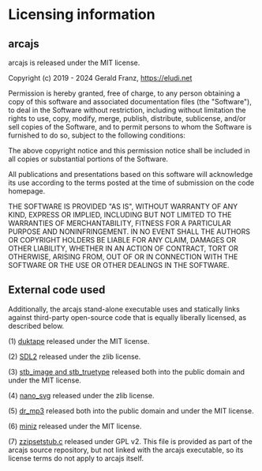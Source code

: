 # Licensing information

## arcajs

arcajs is released under the MIT license.

Copyright (c) 2019 - 2024 Gerald Franz, https://eludi.net

Permission is hereby granted, free of charge, to any person obtaining a copy of
this software and associated documentation files (the "Software"), to deal in
the Software without restriction, including without limitation the rights to
use, copy, modify, merge, publish, distribute, sublicense, and/or sell copies of
the Software, and to permit persons to whom the Software is furnished to do so,
subject to the following conditions:

The above copyright notice and this permission notice shall be included in all
copies or substantial portions of the Software.

All publications and presentations based on this software will acknowledge its
use according to the terms posted at the time of submission on the code
homepage.

THE SOFTWARE IS PROVIDED "AS IS", WITHOUT WARRANTY OF ANY KIND, EXPRESS OR
IMPLIED, INCLUDING BUT NOT LIMITED TO THE WARRANTIES OF MERCHANTABILITY, FITNESS
FOR A PARTICULAR PURPOSE AND NONINFRINGEMENT. IN NO EVENT SHALL THE AUTHORS OR
COPYRIGHT HOLDERS BE LIABLE FOR ANY CLAIM, DAMAGES OR OTHER LIABILITY, WHETHER
IN AN ACTION OF CONTRACT, TORT OR OTHERWISE, ARISING FROM, OUT OF OR IN
CONNECTION WITH THE SOFTWARE OR THE USE OR OTHER DEALINGS IN THE SOFTWARE.

## External code used

Additionally, the arcajs stand-alone executable uses and statically links
against third-party open-source code that is equally liberally licensed, as
described below.

(1) [duktape](https://duktape.org) released under the MIT license.

(2) [SDL2](https://libsdl.org/) released under the zlib license.

(3) [stb\_image and stb\_truetype](https://github.com/nothings/stb) released
    both into the public domain and under the MIT license.

(4) [nano\_svg](https://github.com/memononen/nanosvg) released under the zlib
    license.

(5) [dr\_mp3](https://github.com/mackron/dr_libs/blob/master/dr_mp3.h) released
    both into the public domain and under the MIT license.

(6) [miniz](https://github.com/richgel999/miniz) released under the MIT license.

(7) [zzipsetstub.c](https://github.com/xriss/gamecake/blob/master/lib_zzip/test/zzipsetstub.c)
    released under GPL v2. This file is provided as part of the arcajs source
    repository, but not linked with the arcajs executable, so its license terms
    do not apply to arcajs itself.

